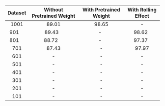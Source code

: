| Dataset | Without Pretrained Weight | With Pretrained Weight | With Rolling Effect |
|:--------:|:--------:|:--------:|:--------:|
| 1001    | 89.01     | 98.65    | -        |
| 901     | 89.43     | -        | 98.62    |
| 801     | 88.72     | -        | 97.37    |
| 701     | 87.43     | -        | 97.97    |
| 601     | -      | -   | -    |
| 501     | -      | -   | -    |
| 401     | -      | -   | -    |
| 301     | -      | -   | -    |
| 201     | -      | -   | -    |
| 101     | -      | -   | -    |

